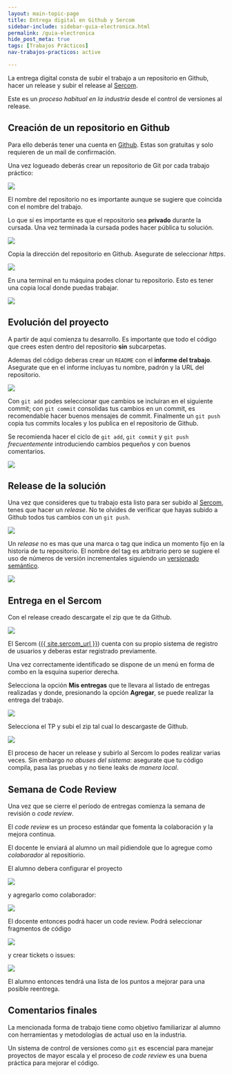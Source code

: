 ```yaml
---
layout: main-topic-page
title: Entrega digital en Github y Sercom
sidebar-include: sidebar-guia-electronica.html
permalink: /guia-electronica
hide_post_meta: true
tags: [Trabajos Prácticos]
nav-trabajos-practicos: active

---
```


La entrega digital consta de subir el trabajo a un repositorio
en Github, hacer un release y subir el release al
<a href="{{ site.sercom_url }}" target="_blank">Sercom</a>.

Este es un *proceso habitual en la industria* desde el control
de versiones al release.

## Creación de un repositorio en Github

Para ello deberás tener una cuenta en [Github](https://github.com/).
Estas son gratuitas y solo requieren de un mail de confirmación.

Una vez logueado deberás crear un repositorio de Git por cada
trabajo práctico:

<img style="max-width: 100%;" src="assets/img/git/01_create_repo.png" />

El nombre del repositorio no es importante aunque se sugiere que
coincida con el nombre del trabajo.

Lo que sí es importante es que el repositorio sea **privado** durante
la cursada. Una vez terminada la cursada podes hacer pública tu solución.

<img style="max-width: 100%;" src="assets/img/git/02_private_repo.png" />

Copia la dirección del repositorio en Github. Asegurate de seleccionar
*https*.

<img style="max-width: 100%;" src="assets/img/git/03_copy_name.png" />

En una terminal en tu máquina podes clonar tu repositorio. Esto es
tener una copia local donde puedas trabajar.

<img style="max-width: 100%;" src="assets/img/git/04_clone.png" />


## Evolución del proyecto

A partir de aquí comienza tu desarrollo. Es importante que todo el
código que crees esten dentro del repositorio **sin** subcarpetas.

Ademas del código deberas crear un `README` con el **informe del trabajo**.
Asegurate que en el informe incluyas tu nombre, padrón y la URL del
repositorio.

<img style="max-width: 100%;" src="assets/img/git/05_code_and_readme.png" />

Con `git add` podes seleccionar que cambios se incluiran en el siguiente
commit; con `git commit` consolidas tus cambios en un commit, es recomendable
hacer buenos mensajes de commit. Finalmente un `git push` copia tus commits
locales y los publica en el repositorio de Github.

Se recomienda hacer el ciclo de `git add`, `git commit` y `git push`
*frecuentemente* introduciendo cambios pequeños y con buenos comentarios.

<img style="max-width: 100%;" src="assets/img/git/06_commit_push.png" />

## Release de la solución

Una vez que consideres que tu trabajo esta listo para ser subido al
<a href="{{ site.sercom_url }}" target="_blank">Sercom</a>, tenes
que hacer un *release*. No te olvides de verificar que hayas subido
a Github todos tus cambios con un `git push`.

<img style="max-width: 100%;" src="assets/img/git/07_check.png" />

Un *release* no es mas que una marca o tag que indica un momento
fijo en la historia de tu repositorio. El nombre del tag es
arbitrario pero se sugiere el uso de números de versión incrementales
siguiendo un [versionado semántico](https://semver.org/lang/es/).

<img style="max-width: 80%;" src="assets/img/git/08_release.png" />

## Entrega en el Sercom

Con el release creado descargate el zip que te da Github.

<img style="max-width: 80%;" src="assets/img/git/09_download_code.png" />

El Sercom (<a href="{{ site.sercom_url }}" target="_blank">{{ site.sercom_url }}</a>)
cuenta con su propio sistema de registro de usuarios y deberas estar
registrado previamente.

Una vez correctamente identificado se dispone de un menú en forma de
combo en la esquina superior derecha.

Selecciona la opción <strong>Mis entregas</strong> que
te llevara al listado de entregas realizadas y donde, presionando la
opción <strong>Agregar</strong>, se puede realizar la entrega del trabajo.

<img style="max-width: 100%;" src="assets/img/git/10_agregar_entrega.png" />

Selecciona el TP y subi el zip tal cual lo descargaste de Github.

<img style="max-width: 100%;" src="assets/img/git/11_subir_entrega.png" />

El proceso de hacer un release y subirlo al Sercom lo podes realizar
varias veces. Sin embargo *no abuses del sistema*: asegurate que
tu código compila, pasa las pruebas y no tiene leaks de *manera local*.

## Semana de Code Review

Una vez que se cierre el período de entregas comienza la semana de
revisión o *code review*.

El *code review* es un proceso estándar que fomenta la colaboración
y la mejora continua.

El docente le enviará al alumno un mail pidiendole que lo agregue como
*colaborador* al repositiorio.

El alumno debera configurar el proyecto

<img style="max-width: 100%;" src="assets/img/git/12_settings.png" />

y agregarlo como colaborador:

<img style="max-width: 60%;" src="assets/img/git/13_add_collaborator.png" />

El docente entonces podrá hacer un code review. Podrá
seleccionar fragmentos de código

<img style="max-width: 60%;" src="assets/img/git/14_file_issue.png" />

y crear tickets o issues:

<img style="max-width: 100%;" src="assets/img/git/15_fill_issue.png" />

El alumno entonces tendrá una lista de los puntos a mejorar
para una posible reentrega.

## Comentarios finales

La mencionada forma de trabajo tiene como objetivo familiarizar
al alumno con herramientas y metodologías de actual uso en la industria.

Un sistema de control de versiones como `git` es escencial para manejar
proyectos de mayor escala y el proceso de *code review* es una buena
práctica para mejorar el código.
